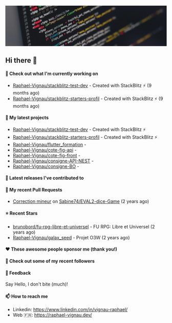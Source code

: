 ![Header](images/header.jpg)

## Hi there 👋

#### 👷 Check out what I'm currently working on

- [Raphael-Vignau/stackblitz-test-dev](https://github.com/Raphael-Vignau/stackblitz-test-dev) - Created with StackBlitz ⚡️ (9 months ago)
- [Raphael-Vignau/stackblitz-starters-profil](https://github.com/Raphael-Vignau/stackblitz-starters-profil) - Created with StackBlitz ⚡️ (9 months ago)

#### 🌱 My latest projects

- [Raphael-Vignau/stackblitz-test-dev](https://github.com/Raphael-Vignau/stackblitz-test-dev) - Created with StackBlitz ⚡️
- [Raphael-Vignau/stackblitz-starters-profil](https://github.com/Raphael-Vignau/stackblitz-starters-profil) - Created with StackBlitz ⚡️
- [Raphael-Vignau/flutter_formation](https://github.com/Raphael-Vignau/flutter_formation) - 
- [Raphael-Vignau/cote-fig-api](https://github.com/Raphael-Vignau/cote-fig-api) - 
- [Raphael-Vignau/cote-fig-front](https://github.com/Raphael-Vignau/cote-fig-front) - 
- [Raphael-Vignau/consigne-API-NEST](https://github.com/Raphael-Vignau/consigne-API-NEST) - 
- [Raphael-Vignau/consigne-BO](https://github.com/Raphael-Vignau/consigne-BO) - 


#### 🔭 Latest releases I've contributed to


#### 🔨 My recent Pull Requests

- [Correction mineur](https://github.com/Sabine74/EVAL2-dice-Game/pull/1) on [Sabine74/EVAL2-dice-Game](https://github.com/Sabine74/EVAL2-dice-Game) (2 years ago)

#### ⭐ Recent Stars

- [brunobord/fu-rpg-libre-et-universel](https://github.com/brunobord/fu-rpg-libre-et-universel) - FU RPG: Libre et Universel (2 years ago)
- [Raphael-Vignau/galax_seed](https://github.com/Raphael-Vignau/galax_seed) - Projet O3W (2 years ago)

#### ❤️ These awesome people sponsor me (thank you!)


#### 👯 Check out some of my recent followers


#### 💬 Feedback

Say Hello, I don't bite (much)!

#### 📫 How to reach me

- Linkedin: https://www.linkedin.com/in/vignau-raphael/
- Web  🇫🇷: https://raphael-vignau.dev/
